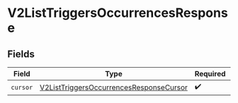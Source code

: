 # V2ListTriggersOccurrencesResponse


## Fields

| Field                                                                                                     | Type                                                                                                      | Required                                                                                                  | Description                                                                                               |
| --------------------------------------------------------------------------------------------------------- | --------------------------------------------------------------------------------------------------------- | --------------------------------------------------------------------------------------------------------- | --------------------------------------------------------------------------------------------------------- |
| `cursor`                                                                                                  | [V2ListTriggersOccurrencesResponseCursor](../../models/shared/v2listtriggersoccurrencesresponsecursor.md) | :heavy_check_mark:                                                                                        | N/A                                                                                                       |